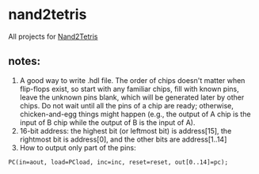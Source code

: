 # nand2tetris
All projects for [Nand2Tetris](http://www.nand2tetris.org/)

## notes:
1. A good way to write .hdl file. The order of chips doesn't matter when flip-flops exist, so start with any familiar chips, fill with known pins, leave the unknown pins blank, which will be generated later by other chips. Do not wait until all the pins of a chip are ready; otherwise, chicken-and-egg things might happen (e.g., the output of A chip is the input of B chip while the output of B is the input of A).
1. 16-bit address: the highest bit (or leftmost bit) is address[15], the rightmost bit is address[0], and the other bits are address[1..14]
2. How to output only part of the pins:
```hack
PC(in=aout, load=PCload, inc=inc, reset=reset, out[0..14]=pc);
```
